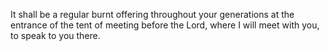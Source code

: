 It shall be a regular burnt offering throughout your generations at the entrance of the tent of meeting before the Lord, where I will meet with you, to speak to you there.

